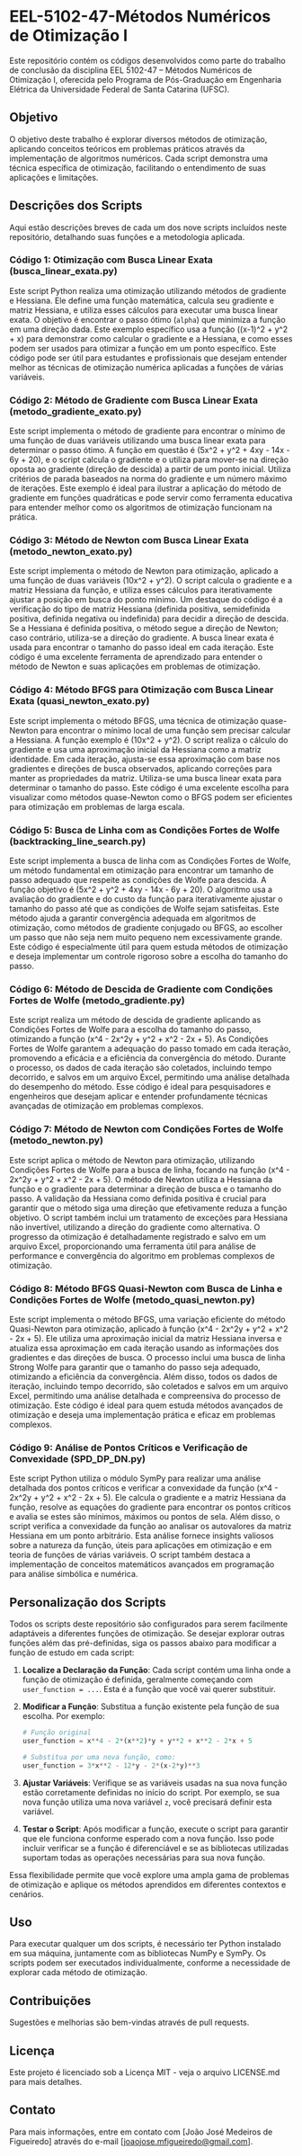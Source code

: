 # EEL-5102-47-Métodos Numéricos de Otimização I

Este repositório contém os códigos desenvolvidos como parte do trabalho de conclusão da disciplina EEL 5102-47 – Métodos Numéricos de Otimização I, oferecida pelo Programa de Pós-Graduação em Engenharia Elétrica da Universidade Federal de Santa Catarina (UFSC).

## Objetivo

O objetivo deste trabalho é explorar diversos métodos de otimização, aplicando conceitos teóricos em problemas práticos através da implementação de algoritmos numéricos. Cada script demonstra uma técnica específica de otimização, facilitando o entendimento de suas aplicações e limitações.

## Descrições dos Scripts

Aqui estão descrições breves de cada um dos nove scripts incluídos neste repositório, detalhando suas funções e a metodologia aplicada.

### Código 1: Otimização com Busca Linear Exata (busca_linear_exata.py)

Este script Python realiza uma otimização utilizando métodos de gradiente e Hessiana. Ele define uma função matemática, calcula seu gradiente e matriz Hessiana, e utiliza esses cálculos para executar uma busca linear exata. O objetivo é encontrar o passo ótimo (`alpha`) que minimiza a função em uma direção dada. Este exemplo específico usa a função \((x-1)^2 + y^2 + x\) para demonstrar como calcular o gradiente e a Hessiana, e como esses podem ser usados para otimizar a função em um ponto específico. Este código pode ser útil para estudantes e profissionais que desejam entender melhor as técnicas de otimização numérica aplicadas a funções de várias variáveis.

### Código 2: Método de Gradiente com Busca Linear Exata (metodo_gradiente_exato.py)

Este script implementa o método de gradiente para encontrar o mínimo de uma função de duas variáveis utilizando uma busca linear exata para determinar o passo ótimo. A função em questão é \(5x^2 + y^2 + 4xy - 14x - 6y + 20\), e o script calcula o gradiente e o utiliza para mover-se na direção oposta ao gradiente (direção de descida) a partir de um ponto inicial. Utiliza critérios de parada baseados na norma do gradiente e um número máximo de iterações. Este exemplo é ideal para ilustrar a aplicação do método de gradiente em funções quadráticas e pode servir como ferramenta educativa para entender melhor como os algoritmos de otimização funcionam na prática.

### Código 3: Método de Newton com Busca Linear Exata (metodo_newton_exato.py)

Este script implementa o método de Newton para otimização, aplicado a uma função de duas variáveis \(10x^2 + y^2\). O script calcula o gradiente e a matriz Hessiana da função, e utiliza esses cálculos para iterativamente ajustar a posição em busca do ponto mínimo. Um destaque do código é a verificação do tipo de matriz Hessiana (definida positiva, semidefinida positiva, definida negativa ou indefinida) para decidir a direção de descida. Se a Hessiana é definida positiva, o método segue a direção de Newton; caso contrário, utiliza-se a direção do gradiente. A busca linear exata é usada para encontrar o tamanho do passo ideal em cada iteração. Este código é uma excelente ferramenta de aprendizado para entender o método de Newton e suas aplicações em problemas de otimização.

### Código 4: Método BFGS para Otimização com Busca Linear Exata (quasi_newton_exato.py)

Este script implementa o método BFGS, uma técnica de otimização quase-Newton para encontrar o mínimo local de uma função sem precisar calcular a Hessiana. A função exemplo é \(10x^2 + y^2\). O script realiza o cálculo do gradiente e usa uma aproximação inicial da Hessiana como a matriz identidade. Em cada iteração, ajusta-se essa aproximação com base nos gradientes e direções de busca observados, aplicando correções para manter as propriedades da matriz. Utiliza-se uma busca linear exata para determinar o tamanho do passo. Este código é uma excelente escolha para visualizar como métodos quase-Newton como o BFGS podem ser eficientes para otimização em problemas de larga escala.

### Código 5: Busca de Linha com as Condições Fortes de Wolfe (backtracking_line_search.py)

Este script implementa a busca de linha com as Condições Fortes de Wolfe, um método fundamental em otimização para encontrar um tamanho de passo adequado que respeite as condições de Wolfe para descida. A função objetivo é \(5x^2 + y^2 + 4xy - 14x - 6y + 20\). O algoritmo usa a avaliação do gradiente e do custo da função para iterativamente ajustar o tamanho do passo até que as condições de Wolfe sejam satisfeitas. Este método ajuda a garantir convergência adequada em algoritmos de otimização, como métodos de gradiente conjugado ou BFGS, ao escolher um passo que não seja nem muito pequeno nem excessivamente grande. Este código é especialmente útil para quem estuda métodos de otimização e deseja implementar um controle rigoroso sobre a escolha do tamanho do passo.

### Código 6: Método de Descida de Gradiente com Condições Fortes de Wolfe (metodo_gradiente.py)

Este script realiza um método de descida de gradiente aplicando as Condições Fortes de Wolfe para a escolha do tamanho do passo, otimizando a função \(x^4 - 2x^2y + y^2 + x^2 - 2x + 5\). As Condições Fortes de Wolfe garantem a adequação do passo tomado em cada iteração, promovendo a eficácia e a eficiência da convergência do método. Durante o processo, os dados de cada iteração são coletados, incluindo tempo decorrido, e salvos em um arquivo Excel, permitindo uma análise detalhada do desempenho do método. Esse código é ideal para pesquisadores e engenheiros que desejam aplicar e entender profundamente técnicas avançadas de otimização em problemas complexos.

### Código 7: Método de Newton com Condições Fortes de Wolfe (metodo_newton.py)

Este script aplica o método de Newton para otimização, utilizando Condições Fortes de Wolfe para a busca de linha, focando na função \(x^4 - 2x^2y + y^2 + x^2 - 2x + 5\). O método de Newton utiliza a Hessiana da função e o gradiente para determinar a direção de busca e o tamanho do passo. A validação da Hessiana como definida positiva é crucial para garantir que o método siga uma direção que efetivamente reduza a função objetivo. O script também inclui um tratamento de exceções para Hessiana não invertível, utilizando a direção do gradiente como alternativa. O progresso da otimização é detalhadamente registrado e salvo em um arquivo Excel, proporcionando uma ferramenta útil para análise de performance e convergência do algoritmo em problemas complexos de otimização.

### Código 8: Método BFGS Quasi-Newton com Busca de Linha e Condições Fortes de Wolfe (metodo_quasi_newton.py)

Este script implementa o método BFGS, uma variação eficiente do método Quasi-Newton para otimização, aplicado à função \(x^4 - 2x^2y + y^2 + x^2 - 2x + 5\). Ele utiliza uma aproximação inicial da matriz Hessiana inversa e atualiza essa aproximação em cada iteração usando as informações dos gradientes e das direções de busca. O processo inclui uma busca de linha Strong Wolfe para garantir que o tamanho do passo seja adequado, otimizando a eficiência da convergência. Além disso, todos os dados de iteração, incluindo tempo decorrido, são coletados e salvos em um arquivo Excel, permitindo uma análise detalhada e compreensiva do processo de otimização. Este código é ideal para quem estuda métodos avançados de otimização e deseja uma implementação prática e eficaz em problemas complexos.

### Código 9: Análise de Pontos Críticos e Verificação de Convexidade (SPD_DP_DN.py)

Este script Python utiliza o módulo SymPy para realizar uma análise detalhada dos pontos críticos e verificar a convexidade da função \(x^4 - 2x^2y + y^2 + x^2 - 2x + 5\). Ele calcula o gradiente e a matriz Hessiana da função, resolve as equações do gradiente para encontrar os pontos críticos e avalia se estes são mínimos, máximos ou pontos de sela. Além disso, o script verifica a convexidade da função ao analisar os autovalores da matriz Hessiana em um ponto arbitrário. Esta análise fornece insights valiosos sobre a natureza da função, úteis para aplicações em otimização e em teoria de funções de várias variáveis. O script também destaca a implementação de conceitos matemáticos avançados em programação para análise simbólica e numérica.

## Personalização dos Scripts

Todos os scripts deste repositório são configurados para serem facilmente adaptáveis a diferentes funções de otimização. Se desejar explorar outras funções além das pré-definidas, siga os passos abaixo para modificar a função de estudo em cada script:

1. **Localize a Declaração da Função**: Cada script contém uma linha onde a função de otimização é definida, geralmente começando com `user_function = ...`. Esta é a função que você vai querer substituir.

2. **Modificar a Função**: Substitua a função existente pela função de sua escolha. Por exemplo:
   ```python
   # Função original
   user_function = x**4 - 2*(x**2)*y + y**2 + x**2 - 2*x + 5

   # Substitua por uma nova função, como:
   user_function = 3*x**2 - 12*y - 2*(x-2*y)**3
   ```

3. **Ajustar Variáveis**: Verifique se as variáveis usadas na sua nova função estão corretamente definidas no início do script. Por exemplo, se sua nova função utiliza uma nova variável `z`, você precisará definir esta variável.

4. **Testar o Script**: Após modificar a função, execute o script para garantir que ele funciona conforme esperado com a nova função. Isso pode incluir verificar se a função é diferenciável e se as bibliotecas utilizadas suportam todas as operações necessárias para sua nova função.

Essa flexibilidade permite que você explore uma ampla gama de problemas de otimização e aplique os métodos aprendidos em diferentes contextos e cenários.

## Uso

Para executar qualquer um dos scripts, é necessário ter Python instalado em sua máquina, juntamente com as bibliotecas NumPy e SymPy. Os scripts podem ser executados individualmente, conforme a necessidade de explorar cada método de otimização.

## Contribuições

Sugestões e melhorias são bem-vindas através de pull requests.

## Licença

Este projeto é licenciado sob a Licença MIT - veja o arquivo LICENSE.md para mais detalhes.

## Contato

Para mais informações, entre em contato com [João José Medeiros de Figueiredo] através do e-mail [joaojose.mfigueiredo@gmail.com].

